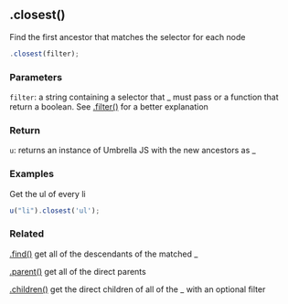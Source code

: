 ## .closest()

Find the first ancestor that matches the selector for each node

```js
.closest(filter);
```


### Parameters

`filter`: a string containing a selector that _ must pass or a function that return a boolean. See [.filter()](#filter) for a better explanation



### Return

`u`: returns an instance of Umbrella JS with the new ancestors as _



### Examples

Get the ul of every li

```js
u("li").closest('ul');
```



### Related

[.find()](#find) get all of the descendants of the matched _

[.parent()](#parent) get all of the direct parents

[.children()](#children) get the direct children of all of the _ with an optional filter
